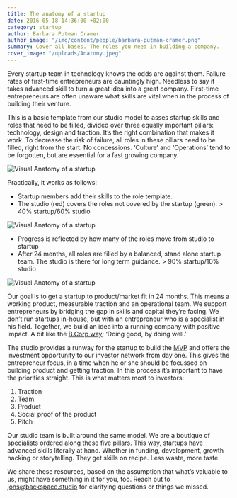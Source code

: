```yaml
---
title: The anatomy of a startup
date: 2016-05-18 14:36:00 +02:00
category: startup
author: Barbara Putman Cramer
author_image: "/img/content/people/barbara-putman-cramer.png"
summary: Cover all bases. The roles you need in building a company.
cover_image: "/uploads/Anatomy.jpeg"
---
```


Every startup team in technology knows the odds are against them. Failure rates of first-time entrepreneurs are dauntingly high. Needless to say it takes advanced skill to turn a great idea into a great company. First-time entrepreneurs are often unaware what skills are vital when in the process of building their venture.

This is a basic template from our studio model to asses startup skills and roles that need to be filled, divided over three equally important pillars: technology, design and traction. It’s the right combination that makes it work. To decrease the risk of failure, all roles in these pillars need to be filled, right from the start. No concessions.  ‘Culture’ and ‘Operations’ tend to be forgotten, but are essential for a fast growing company.

![Visual Anatomy of a startup](/uploads/Visual_Anatomy-of-a-startup.001.jpeg)

Practically, it works as follows:

* Startup members add their skills to the role template.
* The studio (red) covers the roles not covered by the startup (green). > 40% startup/60% studio

![Visual Anatomy of a startup](/uploads/Visual_Anatomy-of-a-startup.002.jpeg)

* Progress is reflected by how many of the roles move from studio to startup
* After 24 months, all roles are filled by a balanced, stand alone startup team. The studio is there for long term guidance. > 90% startup/10% studio

![Visual Anatomy of a startup](/uploads/Visual_Anatomy-of-a-startup.003.jpeg)

Our goal is to get a startup to product/market fit in 24 months. This means a working product, measurable traction and an operational team. We support entrepreneurs by bridging the gap in skills and capital they’re facing. We don’t run startups in-house, but with an entrepreneur who is a specialist in his field. Together, we build an idea into a running company with positive impact. A bit like the [B.Corp way](https://www.youtube.com/watch?v=V-VFZUFJwt4); ‘Doing good, by doing well.’

The studio provides a runway for the startup to build the [MVP](https://en.wikipedia.org/wiki/Minimum_viable_product) and offers the investment opportunity to our investor network from day one. This gives the entrepreneur focus, in a time when he or she should be focussed on building product and getting traction. In this process it’s important to have the priorities straight. This is what matters most to investors:

1. Traction
2. Team
3. Product
4. Social proof of the product
5. Pitch

Our studio team is built around the same model. We are a boutique of specialists ordered along these five pillars. This way, startups have advanced skills literally at hand. Whether in funding, development, growth hacking or storytelling. They get skills on recipe. Less waste, more taste.

We share these resources, based on the assumption that what’s valuable to us, might have something in it for you, too. Reach out to [jons@backspace.studio](mailto:jons@backspace.studio) for clarifying questions or things we missed.
